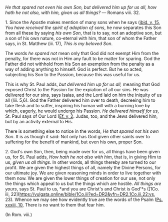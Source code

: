 
_He that spared not even his own Son, but delivered him up for us all, how hath he not also, with him, given us all things?_ — Romans viii. 32.

1\. Since the Apostle makes mention of many sons when he says ([ibid. v, 15](https://vulgata.online/bible/ibid.v?ed=DR2&vfn=DR2.ibid.v.15:vs), _You have received the spirit of adoption of sons_, he now separates this Son from all these by saying _his own Son_, that is to say, not an adoptive son, but a son of his own nature, co-eternal with him, that son of whom the Father says, in St. Matthew (iii. 17), _This is my beloved Son_.

The words _he spared not_ mean only that God did not exempt Him from the penalty, for there was not in Him any fault to be matter for sparing. God the Father did not withhold from his Son an exemption from the penalty as a way of adding anything to himself. God is perfect. But he so acted, subjecting his Son to the Passion, because this was useful for us.

This is why St. Paul adds, *but delivered him up for us all,* meaning that God exposed Christ to the Passion for the expiation of all our sins. He was delivered for our sins, says Isaias, and the Lord laid on him the iniquity of us all (liii. 5,6). God the Father delivered him over to death, decreeing him to take flesh and to suffer, inspiring his human will with a burning love by which, eagerly, he would undergo his Passion. _He delivered himself for us_, St. Paul says of Our Lord ([Ef. v, 2](https://vulgata.online/bible/Ef.v?ed=DR2&vfn=DR2.Ef.v.2:vs). Judas, too, and the Jews delivered him, but by an activity external to His.

There is something else to notice in the words, _He that spared not his own Son_. It is as though it said: Not only has God given other saints over to suffering for the benefit of mankind, but even his own, proper Son.

2\. God's own Son, then, being made over for us, all things have been given us, for St. Paul adds, _How hath he not also with him_, that is, in giving Him to us, _given us all things_. In other words, all things thereby are turned to our profit. We are given the highest things of all, namely the Divine Persons, for our ultimate joy. We are given reasoning minds in order to live together with them now. We are given the lower things of creation for our use, not only the things which appeal to us but the things which are hostile. _All things are yours_, says St. Paul to us, *and you are Christ's and Christ is God'*s ([1Co. iii, 22](https://vulgata.online/bible/1Co.iii?ed=DR2&vfn=DR2.1Co.iii.22:vs, 23). Whence we may see how evidently true are the words of the Psalm ([Ps. xxxiii, 10](https://vulgata.online/bible/Ps.xxxiii?ed=DR2&vfn=DR2.Ps.xxxiii.10:vs), There is no want to them that fear him.

(In Rom. viii.)

